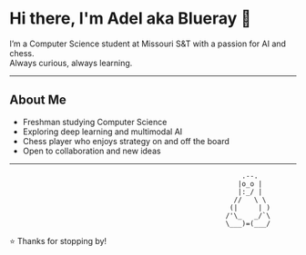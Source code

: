 # Hi there, I'm Adel aka Blueray 👋

I’m a Computer Science student at Missouri S&T with a passion for AI and chess.  
Always curious, always learning.  

---

## About Me
- Freshman studying Computer Science  
- Exploring deep learning and multimodal AI  
- Chess player who enjoys strategy on and off the board  
- Open to collaboration and new ideas  

---

                                                             .--.
                                                            |o_o |
                                                            |:_/ |
                                                           //   \ \
                                                          (|     | )
                                                         /'\_   _/`\
                                                         \___)=(___/

⭐️ Thanks for stopping by!
